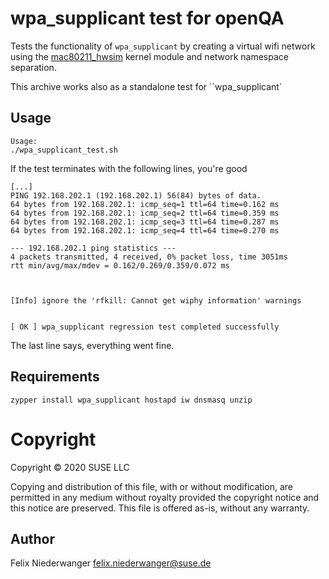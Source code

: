 # wpa_supplicant test for openQA

Tests the functionality of `wpa_supplicant` by creating a virtual wifi network using the [mac80211_hwsim](https://wireless.wiki.kernel.org/en/users/Drivers/mac80211_hwsim) kernel module and network namespace separation.

This archive works also as a standalone test for ``wpa_supplicant`

## Usage

    Usage:
    ./wpa_supplicant_test.sh

If the test terminates with the following lines, you're good

    [...]
    PING 192.168.202.1 (192.168.202.1) 56(84) bytes of data.
    64 bytes from 192.168.202.1: icmp_seq=1 ttl=64 time=0.162 ms
    64 bytes from 192.168.202.1: icmp_seq=2 ttl=64 time=0.359 ms
    64 bytes from 192.168.202.1: icmp_seq=3 ttl=64 time=0.287 ms
    64 bytes from 192.168.202.1: icmp_seq=4 ttl=64 time=0.270 ms
    
    --- 192.168.202.1 ping statistics ---
    4 packets transmitted, 4 received, 0% packet loss, time 3051ms                                                             
    rtt min/avg/max/mdev = 0.162/0.269/0.359/0.072 ms
    
    
    
    [Info] ignore the 'rfkill: Cannot get wiphy information' warnings                                                          
    
    
    [ OK ] wpa_supplicant regression test completed successfully

The last line says, everything went fine.

## Requirements

    zypper install wpa_supplicant hostapd iw dnsmasq unzip

# Copyright 

Copyright © 2020 SUSE LLC

Copying and distribution of this file, with or without modification,
are permitted in any medium without royalty provided the copyright
notice and this notice are preserved.  This file is offered as-is,
without any warranty.

## Author

Felix Niederwanger <felix.niederwanger@suse.de>

